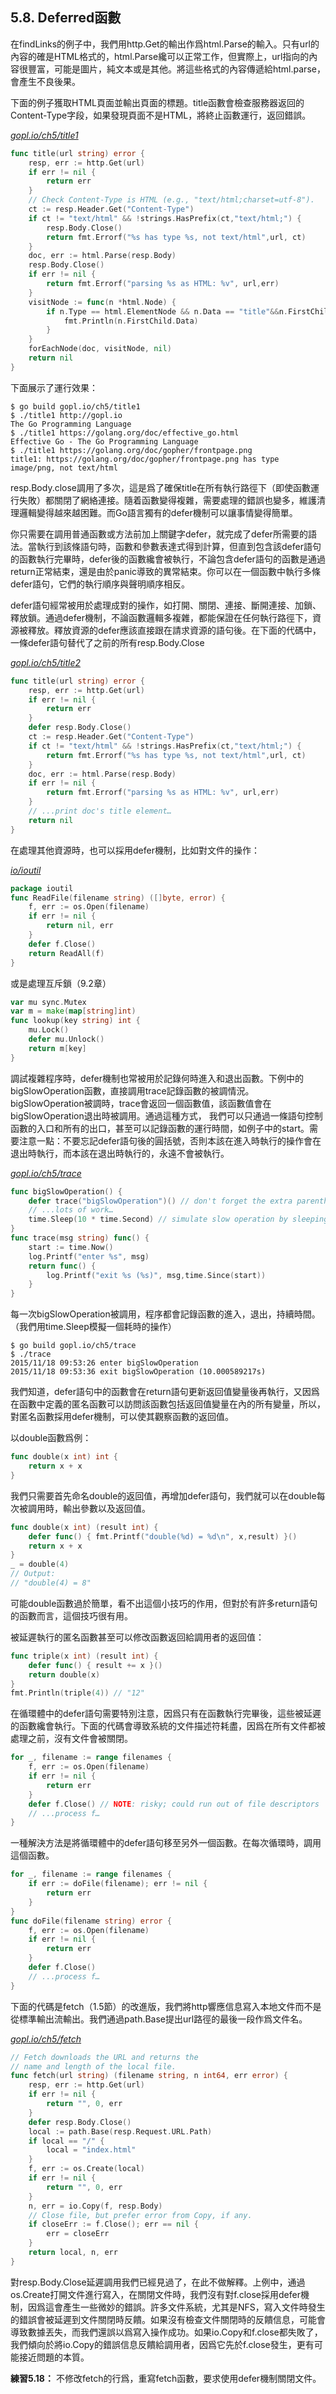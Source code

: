 ## 5.8. Deferred函數

在findLinks的例子中，我們用http.Get的輸出作爲html.Parse的輸入。只有url的內容的確是HTML格式的，html.Parse纔可以正常工作，但實際上，url指向的內容很豐富，可能是圖片，純文本或是其他。將這些格式的內容傳遞給html.parse，會產生不良後果。

下面的例子獲取HTML頁面並輸出頁面的標題。title函數會檢查服務器返回的Content-Type字段，如果發現頁面不是HTML，將終止函數運行，返回錯誤。

<u><i>gopl.io/ch5/title1</i></u>
```Go
func title(url string) error {
	resp, err := http.Get(url)
	if err != nil {
		return err
	}
	// Check Content-Type is HTML (e.g., "text/html;charset=utf-8").
	ct := resp.Header.Get("Content-Type")
	if ct != "text/html" && !strings.HasPrefix(ct,"text/html;") {
		resp.Body.Close()
		return fmt.Errorf("%s has type %s, not text/html",url, ct)
	}
	doc, err := html.Parse(resp.Body)
	resp.Body.Close()
	if err != nil {
		return fmt.Errorf("parsing %s as HTML: %v", url,err)
	}
	visitNode := func(n *html.Node) {
		if n.Type == html.ElementNode && n.Data == "title"&&n.FirstChild != nil {
			fmt.Println(n.FirstChild.Data)
		}
	}
	forEachNode(doc, visitNode, nil)
	return nil
}
```

下面展示了運行效果：

```
$ go build gopl.io/ch5/title1
$ ./title1 http://gopl.io
The Go Programming Language
$ ./title1 https://golang.org/doc/effective_go.html
Effective Go - The Go Programming Language
$ ./title1 https://golang.org/doc/gopher/frontpage.png
title1: https://golang.org/doc/gopher/frontpage.png has type image/png, not text/html
```

resp.Body.close調用了多次，這是爲了確保title在所有執行路徑下（即使函數運行失敗）都關閉了網絡連接。隨着函數變得複雜，需要處理的錯誤也變多，維護清理邏輯變得越來越困難。而Go語言獨有的defer機制可以讓事情變得簡單。

你只需要在調用普通函數或方法前加上關鍵字defer，就完成了defer所需要的語法。當執行到該條語句時，函數和參數表達式得到計算，但直到包含該defer語句的函數執行完畢時，defer後的函數纔會被執行，不論包含defer語句的函數是通過return正常結束，還是由於panic導致的異常結束。你可以在一個函數中執行多條defer語句，它們的執行順序與聲明順序相反。

defer語句經常被用於處理成對的操作，如打開、關閉、連接、斷開連接、加鎖、釋放鎖。通過defer機制，不論函數邏輯多複雜，都能保證在任何執行路徑下，資源被釋放。釋放資源的defer應該直接跟在請求資源的語句後。在下面的代碼中，一條defer語句替代了之前的所有resp.Body.Close

<u><i>gopl.io/ch5/title2</i></u>
```Go
func title(url string) error {
	resp, err := http.Get(url)
	if err != nil {
		return err
	}
	defer resp.Body.Close()
	ct := resp.Header.Get("Content-Type")
	if ct != "text/html" && !strings.HasPrefix(ct,"text/html;") {
		return fmt.Errorf("%s has type %s, not text/html",url, ct)
	}
	doc, err := html.Parse(resp.Body)
	if err != nil {
		return fmt.Errorf("parsing %s as HTML: %v", url,err)
	}
	// ...print doc's title element…
	return nil
}
```

在處理其他資源時，也可以採用defer機制，比如對文件的操作：

<u><i>io/ioutil</i></u>
```Go
package ioutil
func ReadFile(filename string) ([]byte, error) {
	f, err := os.Open(filename)
	if err != nil {
		return nil, err
	}
	defer f.Close()
	return ReadAll(f)
}
```

或是處理互斥鎖（9.2章）

```Go
var mu sync.Mutex
var m = make(map[string]int)
func lookup(key string) int {
	mu.Lock()
	defer mu.Unlock()
	return m[key]
}
```

調試複雜程序時，defer機制也常被用於記錄何時進入和退出函數。下例中的bigSlowOperation函數，直接調用trace記錄函數的被調情況。bigSlowOperation被調時，trace會返回一個函數值，該函數值會在bigSlowOperation退出時被調用。通過這種方式， 我們可以只通過一條語句控制函數的入口和所有的出口，甚至可以記錄函數的運行時間，如例子中的start。需要注意一點：不要忘記defer語句後的圓括號，否則本該在進入時執行的操作會在退出時執行，而本該在退出時執行的，永遠不會被執行。

<u><i>gopl.io/ch5/trace</i></u>
```Go
func bigSlowOperation() {
	defer trace("bigSlowOperation")() // don't forget the extra parentheses
	// ...lots of work…
	time.Sleep(10 * time.Second) // simulate slow operation by sleeping
}
func trace(msg string) func() {
	start := time.Now()
	log.Printf("enter %s", msg)
	return func() { 
		log.Printf("exit %s (%s)", msg,time.Since(start)) 
	}
}
```

每一次bigSlowOperation被調用，程序都會記錄函數的進入，退出，持續時間。（我們用time.Sleep模擬一個耗時的操作）

```
$ go build gopl.io/ch5/trace
$ ./trace
2015/11/18 09:53:26 enter bigSlowOperation
2015/11/18 09:53:36 exit bigSlowOperation (10.000589217s)
```

我們知道，defer語句中的函數會在return語句更新返回值變量後再執行，又因爲在函數中定義的匿名函數可以訪問該函數包括返回值變量在內的所有變量，所以，對匿名函數採用defer機制，可以使其觀察函數的返回值。

以double函數爲例：

```Go
func double(x int) int {
	return x + x
}
```

我們只需要首先命名double的返回值，再增加defer語句，我們就可以在double每次被調用時，輸出參數以及返回值。

```Go
func double(x int) (result int) {
	defer func() { fmt.Printf("double(%d) = %d\n", x,result) }()
	return x + x
}
_ = double(4)
// Output:
// "double(4) = 8"
```

可能double函數過於簡單，看不出這個小技巧的作用，但對於有許多return語句的函數而言，這個技巧很有用。

被延遲執行的匿名函數甚至可以修改函數返回給調用者的返回值：

```Go
func triple(x int) (result int) {
	defer func() { result += x }()
	return double(x)
}
fmt.Println(triple(4)) // "12"
```

在循環體中的defer語句需要特別注意，因爲只有在函數執行完畢後，這些被延遲的函數纔會執行。下面的代碼會導致系統的文件描述符耗盡，因爲在所有文件都被處理之前，沒有文件會被關閉。

```Go
for _, filename := range filenames {
	f, err := os.Open(filename)
	if err != nil {
		return err
	}
	defer f.Close() // NOTE: risky; could run out of file descriptors
	// ...process f…
}
```

一種解決方法是將循環體中的defer語句移至另外一個函數。在每次循環時，調用這個函數。

```Go
for _, filename := range filenames {
	if err := doFile(filename); err != nil {
		return err
	}
}
func doFile(filename string) error {
	f, err := os.Open(filename)
	if err != nil {
		return err
	}
	defer f.Close()
	// ...process f…
}
```

下面的代碼是fetch（1.5節）的改進版，我們將http響應信息寫入本地文件而不是從標準輸出流輸出。我們通過path.Base提出url路徑的最後一段作爲文件名。

<u><i>gopl.io/ch5/fetch</i></u>
```Go
// Fetch downloads the URL and returns the
// name and length of the local file.
func fetch(url string) (filename string, n int64, err error) {
	resp, err := http.Get(url)
	if err != nil {
		return "", 0, err
	}
	defer resp.Body.Close()
	local := path.Base(resp.Request.URL.Path)
	if local == "/" {
		local = "index.html"
	}
	f, err := os.Create(local)
	if err != nil {
		return "", 0, err
	}
	n, err = io.Copy(f, resp.Body)
	// Close file, but prefer error from Copy, if any.
	if closeErr := f.Close(); err == nil {
		err = closeErr
	}
	return local, n, err
}
```

對resp.Body.Close延遲調用我們已經見過了，在此不做解釋。上例中，通過os.Create打開文件進行寫入，在關閉文件時，我們沒有對f.close採用defer機制，因爲這會產生一些微妙的錯誤。許多文件系統，尤其是NFS，寫入文件時發生的錯誤會被延遲到文件關閉時反饋。如果沒有檢查文件關閉時的反饋信息，可能會導致數據丟失，而我們還誤以爲寫入操作成功。如果io.Copy和f.close都失敗了，我們傾向於將io.Copy的錯誤信息反饋給調用者，因爲它先於f.close發生，更有可能接近問題的本質。

**練習5.18：** 不修改fetch的行爲，重寫fetch函數，要求使用defer機制關閉文件。
